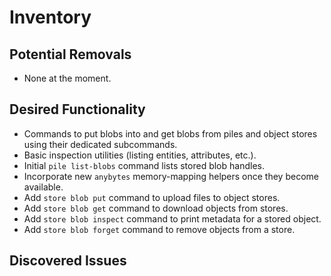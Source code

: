 # Inventory

## Potential Removals
- None at the moment.
## Desired Functionality
- Commands to put blobs into and get blobs from piles and object stores using
  their dedicated subcommands.
- Basic inspection utilities (listing entities, attributes, etc.).
- Initial `pile list-blobs` command lists stored blob handles.
- Incorporate new `anybytes` memory-mapping helpers once they become
  available.
- Add `store blob put` command to upload files to object stores.
- Add `store blob get` command to download objects from stores.
- Add `store blob inspect` command to print metadata for a stored object.
- Add `store blob forget` command to remove objects from a store.

## Discovered Issues
